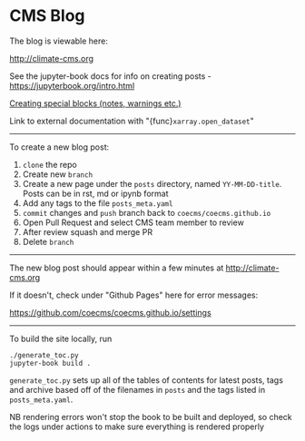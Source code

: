 CMS Blog
========

The blog is viewable here:

http://climate-cms.org

See the jupyter-book docs for info on creating posts - https://jupyterbook.org/intro.html


[Creating special blocks (notes, warnings etc.)](https://jupyterbook.org/content/content-blocks.html#notes-warnings-and-other-admonitions)

Link to external documentation with "{func}`xarray.open_dataset`"

---
To create a new blog post:

1. `clone` the repo
1. Create new `branch`
1. Create a new page under the `posts` directory, named `YY-MM-DD-title`. Posts can be in rst, md or ipynb format
1. Add any tags to the file `posts_meta.yaml`
1. `commit` changes and `push` branch back to `coecms/coecms.github.io`
1. Open Pull Request and select CMS team member to review
1. After review squash and merge PR
1. Delete `branch`

---
The new blog post should appear within a few minutes at http://climate-cms.org 

If it doesn't, check under "Github Pages" here for error messages:

https://github.com/coecms/coecms.github.io/settings

---

To build the site locally, run
```
./generate_toc.py
jupyter-book build .
```

`generate_toc.py` sets up all of the tables of contents for latest posts, tags and archive based off of the filenames in `posts` and the tags listed in `posts_meta.yaml`.

NB rendering errors won't stop the book to be built and deployed, so check the logs under actions to make sure everything is rendered properly
